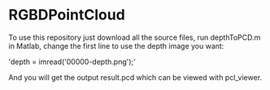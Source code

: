 # RGBDPointCloud

To use this repository just download all the source files, run depthToPCD.m in Matlab, change the first line to use the depth image you want:

'depth = imread('00000-depth.png');'

And you will get the output result.pcd which can be viewed with pcl_viewer.
